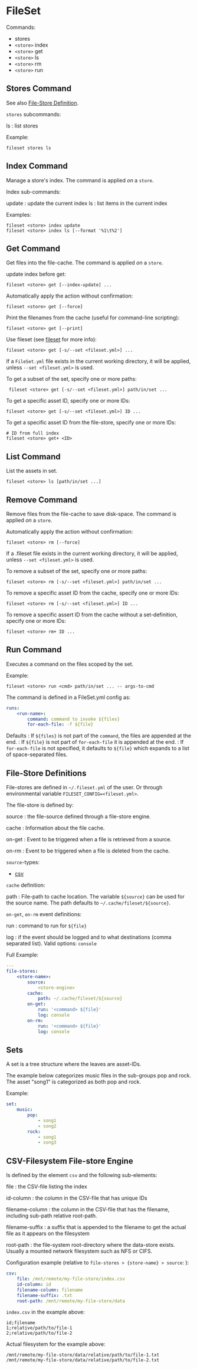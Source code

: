 FileSet
=======

Commands:

* stores
* `<store>` index
* `<store>` get
* `<store>` ls
* `<store>` rm
* `<store>` run


Stores Command
--------------

See also [File-Store Definition](#file-store-definitions).

`stores` subcommands:

ls
: list stores

Example:

```console
fileset stores ls
```

Index Command
-------------

Manage a store's index. The command is applied *on* a `store`.

Index sub-commands:

update
: update the current index
ls
: list items in the current index

Examples:

```console
fileset <store> index update
fileset <store> index ls [--format '%1\t%2']
```

Get Command
-----------

Get files into the file-cache. The command is applied *on* a `store`.

update index before get:

```console
fileset <store> get [--index-update] ...
```

Automatically apply the action without confirmation:

```console
fileset <store> get [--force]
```

Print the filenames from the cache (useful for command-line scripting):

```console
fileset <store> get [--print]
```

Use fileset (see [fileset](#fileset) for more info):

```console
fileset <store> get [-s/--set <fileset.yml>] ...
```

If a `FileSet.yml` file exists in the current working directory, it will be applied, unless `--set <fileset.yml>` is used.

To get a subset of the set, specify one or more paths:

```console
 fileset <store> get [-s/--set <fileset.yml>] path/in/set ...
```

To get a specific asset ID, specify one or more IDs:

```console
fileset <store> get [-s/--set <fileset.yml>] ID ...
```

To get a specific asset ID from the file-store, specify one or more IDs:

```console
# ID from full index
fileset <store> get+ <ID>
```

List Command
------------

List the assets in set.

```console
fileset <store> ls [path/in/set ...]
```

Remove Command
--------------

Remove files from the file-cache to save disk-space. The command is applied *on* a `store`.

Automatically apply the action without confirmation:

```console
fileset <store> rm [--force]
```

If a .fileset file exists in the current working directory, it will be applied, unless `--set <fileset.yml>` is used.

To remove a subset of the set, specify one or more paths:

```console
fileset <store> rm [-s/--set <fileset.yml>] path/in/set ...
```

To remove a specific asset ID from the cache, specify one or more IDs:

```console
fileset <store> rm [-s/--set <fileset.yml>] ID ...
```

To remove a specific assert ID from the cache without a set-definition, specify one or more IDs:

```console
fileset <store> rm+ ID ...
```

Run Command
-----------

Executes a command on the files scoped by the set.

Example:

```console
fileset <store> run <cmd> path/in/set ... -- args-to-cmd
```

The command is defined in a FileSet.yml config as:

```yaml
runs:
    <run-name>:
        command: command to invoke ${files}
        for-each-file: -f ${file}
```

Defaults
: If `${files}` is not part of the `command`, the files are appended at the end.
: If `${file}` is not part of `for-each-file` it is appended at the end.
: If `for-each-file` is not specified, it defaults to `${file}` which expands
  to a list of space-separated files.

File-Store Definitions
----------------------

File-stores are defined in `~/.fileset.yml` of the user. Or through environmental variable `FILESET_CONFIG=<fileset.yml>`.

The file-store is defined by:

source
: the file-source defined through a file-store engine.

cache
: Information about the file cache.

on-get
: Event to be triggered when a file is retrieved from a source.

on-rm
: Event to be triggered when a file is deleted from the cache.

`source`-types:

* [csv](#csv-filesystem-file-store-engine)

`cache` definition:

path
: File-path to cache location. The variable `${source}` can be used for the source name.
  The path defaults to `~/.cache/fileset/${source}`.

`on-get`, `on-rm` event definitions:

run
: command to run for `${file}`

log
: if the event should be logged and to what destinations (comma separated list).
  Valid options: `console`

Full Example:

```yaml
---
file-stores:
    <store-name>:
        source:
            <store-engine>
        cache:
            path: ~/.cache/fileset/${source}
        on-get:
            run: '<command> ${file}'
            log: console
        on-rm:
            run: '<command> ${file}'
            log: console
```

Sets
----

A set is a tree structure where the leaves are asset-IDs.

The example below categorizes music files in the sub-groups pop and rock.
The asset "song1" is categorized as both pop and rock.

Example:

```yaml
set:
    music:
        pop:
            - song1
            - song2
        rock:
            - song1
            - song3
```

CSV-Filesystem File-store Engine
--------------------------------

Is defined by the element `csv` and the following sub-elements:

file
: the CSV-file listing the index

id-column
: the column in the CSV-file that has unique IDs

filename-column
: the column in the CSV-file that has the filename, including sub-path relative root-path.

filename-suffix
: a suffix that is appended to the filename to get the actual file as it appears on the filesystem

root-path
: the file-system root-directory where the data-store exists. Usually a mounted network filesystem such as NFS or CIFS.

Configuration example (relative to `file-stores > {store-name} > source`: ):

```yaml
csv:
    file: /mnt/remote/my-file-store/index.csv
    id-column: id
    filename-column: filename
    filename-suffix: .txt
    root-path: /mnt/remote/my-file-store/data
```

`index.csv` in the example above:

```csv
id;filename
1;relative/path/to/file-1
2;relative/path/to/file-2
```

Actual filesystem for the example above:

```console
/mnt/remote/my-file-store/data/relative/path/to/file-1.txt
/mnt/remote/my-file-store/data/relative/path/to/file-2.txt
```
